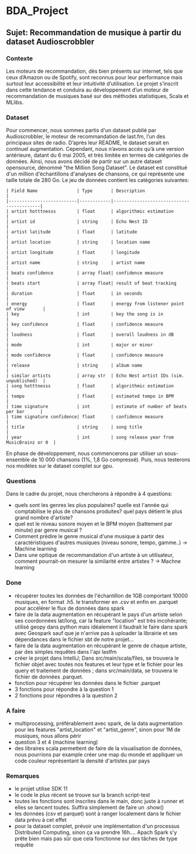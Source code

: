 # BDA_Project

## Sujet: Recommandation de musique à partir du dataset Audioscrobbler

### Contexte
Les moteurs de recommandation, dès bien présents sur internet, tels que ceux d’Amazon ou de Spotify, sont reconnus pour leur performance mais surtout leur accessibilité et leur intuitivité d’utilisation. Le projet s’inscrit dans cette tendance et conduira au développement d’un moteur de recommandation de musiques basé sur des méthodes statistiques, Scala et MLlibs. 

### Dataset
Pour commencer, nous sommes partis d'un dataset publié par Audioscrobbler, le moteur de recommandation de last.fm, l’un des principaux sites de radio. D’après leur README, le dataset serait en continuel augmentation. Cependant, nous n’avons accès qu’à une version antérieure, datant du 6 mai 2005, et très limitée en termes de catégories de données. Ainsi, nous avons décidé de partir sur un autre dataset opensource, dénommé "the Million Song Dataset". Le dataset est constitué d'un million d'échantillons d'analyses de chansons, ce qui représente une taille totale de 280 Go. Le jeu de données contient les catégories suivantes:

```
| Field Name               | Type       | Description                              |
|--------------------------|------------|------------------------------------------|
| artist hotttnesss        | float      | algorithmic estimation                   |
| artist id                | string     | Echo Nest ID                             |
| artist latitude          | float      | latitude                                 |
| artist location          | string     | location name                            |
| artist longitude         | float      | longitude                                |
| artist name              | string     | artist name                              |
| beats confidence         | array float| confidence measure                       |
| beats start              | array float| result of beat tracking                  |
| duration                 | float      | in seconds                               |
| energy                   | float      | energy from listener point of view       |
| key                      | int        | key the song is in                       |
| key confidence           | float      | confidence measure                       |
| loudness                 | float      | overall loudness in dB                   |
| mode                     | int        | major or minor                           |
| mode confidence          | float      | confidence measure                       |
| release                  | string     | album name                               |
| similar artists          | array str  | Echo Nest artist IDs (sim. unpublished)  |
| song hotttnesss          | float      | algorithmic estimation                   |
| tempo                    | float      | estimated tempo in BPM                   |
| time signature           | int        | estimate of number of beats per bar      |
| time signature confidence| float      | confidence measure                       |
| title                    | string     | song title                               |
| year                     | int        | song release year from MusicBrainz or 0  |

```

En phase de développement, nous commencerons par utiliser un sous-ensemble de 10 000 chansons (1%, 1,8 Go compressé). Puis, nous testerons nos modèles sur le dataset complet sur gpu. 

### Questions
Dans le cadre du projet, nous chercherons à répondre à 4 questions: 
- quels sont les genres les plus populaires? quelle est l'année qui comptabilise le plus de chansons produites? quel pays détient le plus grand nombre d'artiste?
- quel est le niveau sonore moyen et le BPM moyen (battement par minute) par genre musical ?
- Comment prédire le genre musical d'une musique à partir des caractéristiques d'autres musiques (niveau sonore, tempo, gamme..) -> Machine learning
- Dans une optique de recommandation d'un artiste à un utilisateur, comment pourrait-on mesurer la similarité entre artistes ? -> Machne learning

### Done
- récupérer toutes les données de l'échantillon de 1GB comportant 10000 musiques, en format .h5. le transformer en .csv et enfin en .parquet pour accélérer le flux de données dans spark
- faire de la data augmentation en récupérant le pays d'un artiste selon ses coordonnées lat/long, car la feature "location" est très incohérante; utilisé geopy dans python mais idéalement il faudrait le faire dans spark avec Geospark sauf que je n'arrive pas à uploader la librairie et ses dépendances dans le fichier sbt de notre projet...
- faire de la data augmentation en récupérant le genre de chaque artiste, par des simples requêtes dans l'api lastfm
- créer le projet dans IntelliJ; Dans src/main/scala/files, se trouvera le fichier objet avec toutes nos features et leur type et le fichier pour les query et traitement de données ; dans src/main/data, se trouvera le fichier de données .parquet. 
- fonction pour récupérer les données dans le fichier .parquet
- 3 fonctions pour répondre à la question 1
- 2 fonctions pour répondres à la question 2

### A faire
- multiprocessing, préférablement avec spark, de la data augmentation pour les features "artist_location" et "artist_genre", sinon pour 1M de musiques, nous allons périr
- question 3 et 4 (machine learning)
- des libraires scala permettent de faire de la visualisation de données, nous pourrions par example créer une map du monde et appliquer un code couleur représentant la densité d'artistes par pays

### Remarques
- le projet utilise SDK 11
- le code le plus récent se trouve sur la branch script-test
- toutes les fonctions sont inscrites dans le main, donc juste à runner et elles se lancent toutes. Suffira simplement de faire un .show()
- les données (csv et parquet) sont à ranger localement dans le fichier data prévu à cet effet 
- pour la dataset complet, prévoir une implémentation d'un processus Distributed Computing, sinon ça va prendre 16h.... Apach Spark s'y prête bien mais pas sûr que cela fonctionne sur des tâches de type requête